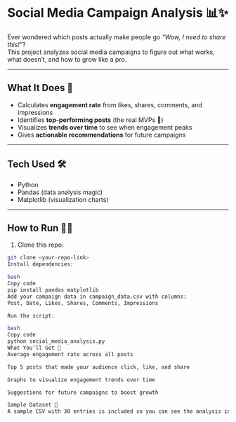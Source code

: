 # Social Media Campaign Analysis 📊✨

Ever wondered which posts actually make people go *“Wow, I need to share this!”*?  
This project analyzes social media campaigns to figure out what works, what doesn’t, and how to grow like a pro.  

---

## What It Does 🚀
- Calculates **engagement rate** from likes, shares, comments, and impressions  
- Identifies **top-performing posts** (the real MVPs 💪)  
- Visualizes **trends over time** to see when engagement peaks  
- Gives **actionable recommendations** for future campaigns  

---

## Tech Used 🛠️
- Python  
- Pandas (data analysis magic)  
- Matplotlib (visualization charts)  

---

## How to Run 🏃‍♀️
1. Clone this repo:  
```bash
git clone <your-repo-link>
Install dependencies:

bash
Copy code
pip install pandas matplotlib
Add your campaign data in campaign_data.csv with columns:
Post, Date, Likes, Shares, Comments, Impressions

Run the script:

bash
Copy code
python social_media_analysis.py
What You’ll Get 🎯
Average engagement rate across all posts

Top 5 posts that made your audience click, like, and share

Graphs to visualize engagement trends over time

Suggestions for future campaigns to boost growth

Sample Dataset 🌟
A sample CSV with 30 entries is included so you can see the analysis in action immediately.

